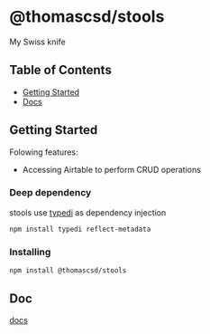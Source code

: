 # @thomascsd/stools

My Swiss knife

## Table of Contents

- [Getting Started](#getting_started)
- [Docs](#docs)

## Getting Started

Folowing features:

- Accessing Airtable to perform CRUD operations

### Deep dependency

stools use [typedi](https://github.com/typestack/typedi) as dependency injection

```
npm install typedi reflect-metadata
```

### Installing

```
npm install @thomascsd/stools
```

## Doc

[docs](https://thomascsd.github.io/stools/)
